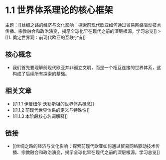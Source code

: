 # 1.1 世界体系理论的核心框架

主题：[[丝绸之路的经济与文化影响：探索前现代欧亚如何通过贸易网络驱动技术传播、宗教融合和政治演变，揭示全球化早在现代之前的深层根源。学习总览]] > [[1. 奠定世界观：前现代欧亚的互联宇宙]]

## 核心概念

- 我们首先要理解前现代欧亚并非孤立文明，而是一个相互连接的世界体系，这构成了后续所有探索的基础。

## 相关文章

- [[1.1.1 伊曼纽尔·沃勒斯坦的世界体系概念]]
- [[1.1.2 前现代世界体系的定义与特殊性]]
- [[1.1.3 本阶段核心名词解释]]

## 链接

- [[丝绸之路的经济与文化影响：探索前现代欧亚如何通过贸易网络驱动技术传播、宗教融合和政治演变，揭示全球化早在现代之前的深层根源。学习总览]]

